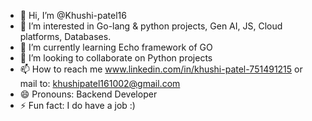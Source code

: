 - 👋 Hi, I’m @Khushi-patel16
- 👀 I’m interested in Go-lang & python projects, Gen AI, JS, Cloud platforms, Databases.
- 🌱 I’m currently learning Echo framework of GO
- 💞️ I’m looking to collaborate on Python projects
- 📫 How to reach me www.linkedin.com/in/khushi-patel-751491215 or mail to: khushipatel161002@gmail.com
- 😄 Pronouns: Backend Developer
- ⚡ Fun fact: I do have a job :)

<!---
Khushi-patel16/Khushi-patel16 is a ✨ special ✨ repository because its `README.md` (this file) appears on your GitHub profile.
You can click the Preview link to take a look at your changes.
--->

